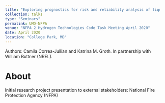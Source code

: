 ```yaml
---
title: "Exploring prognostics for risk and reliability analysis of liquid hydrogen on site storage."
collection: talks
type: "Seminars"
permalink: UMD-NFPA
venue: "NFPA 2 Hydrogen Technologies Code Task Meeting April 2020"
date: April 2020
location: "College Park, MD"
---
```


Authors: Camila Correa-Jullian and Katrina M. Groth. In partnership with William Buttner (NREL). 

About
======
Initial research project presentation to external stakeholders: National Fire Protection Agency (NFPA)
